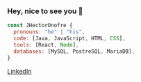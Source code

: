 ### Hey, nice to see you 👾

```js
const JHectorOnofre {
  pronouns: "he" | "his",
  code: [Java, JavaScript, HTML, CSS],
  tools: [React, Node],
  databases: [MySQL, PostreSQL, MariaDB],
}
```
[LinkedIn](https://www.linkedin.com/in/jose-hector-onofre-sansores/)
<!--
**HectorOnofre/HectorOnofre** is a ✨ _special_ ✨ repository because its `README.md` (this file) appears on your GitHub profile.

Here are some ideas to get you started:

- 🔭 I’m currently working on ...
- 🌱 I’m currently learning ...
- 👯 I’m looking to collaborate on ...
- 🤔 I’m looking for help with ...
- 💬 Ask me about ...
- 📫 How to reach me: ...
- 😄 Pronouns: ...
- ⚡ Fun fact: ...
-->
